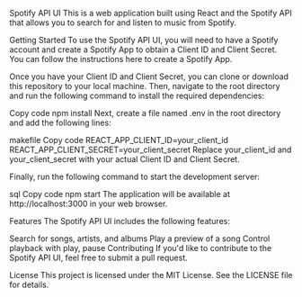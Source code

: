 Spotify API UI
This is a web application built using React and the Spotify API that allows you to search for and listen to music from Spotify.

Getting Started
To use the Spotify API UI, you will need to have a Spotify account and create a Spotify App to obtain a Client ID and Client Secret. You can follow the instructions here to create a Spotify App.

Once you have your Client ID and Client Secret, you can clone or download this repository to your local machine. Then, navigate to the root directory and run the following command to install the required dependencies:

Copy code
npm install
Next, create a file named .env in the root directory and add the following lines:

makefile
Copy code
REACT_APP_CLIENT_ID=your_client_id
REACT_APP_CLIENT_SECRET=your_client_secret
Replace your_client_id and your_client_secret with your actual Client ID and Client Secret.

Finally, run the following command to start the development server:

sql
Copy code
npm start
The application will be available at http://localhost:3000 in your web browser.

Features
The Spotify API UI includes the following features:

Search for songs, artists, and albums
Play a preview of a song
Control playback with play, pause
Contributing
If you'd like to contribute to the Spotify API UI, feel free to submit a pull request.

License
This project is licensed under the MIT License. See the LICENSE file for details.

